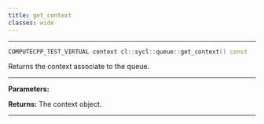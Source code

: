 ```yaml
---
title: get_context
classes: wide
---
```



---

```cpp
COMPUTECPP_TEST_VIRTUAL context cl::sycl::queue::get_context() const
```


Returns the context associate to the queue. 


---
**Parameters:**

**Returns:** The context object. 

---
